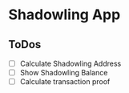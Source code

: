 # Shadowling App

## ToDos

- [ ] Calculate Shadowling Address
- [ ] Show Shadowling Balance
- [ ] Calculate transaction proof